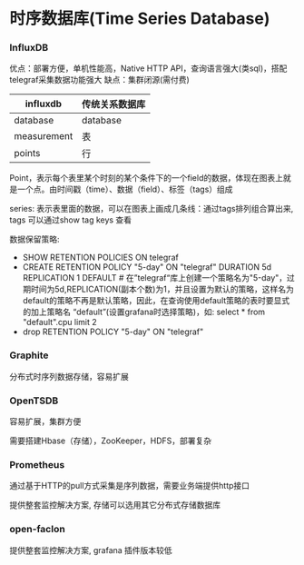 # 时序数据库(Time Series Database)

### InfluxDB

优点：部署方便，单机性能高，Native HTTP API，查询语言强大(类sql)，搭配telegraf采集数据功能强大
缺点：集群闭源(需付费)

|  influxdb   | 传统关系数据库 |
| ----------- | -------------- |
| database    | database       |
| measurement | 表             |
| points      | 行             |

Point，表示每个表里某个时刻的某个条件下的一个field的数据，体现在图表上就是一个点。由时间戳（time）、数据（field）、标签（tags）组成  

series: 表示表里面的数据，可以在图表上画成几条线：通过tags排列组合算出来, tags 可以通过show tag keys 查看

数据保留策略: 

- SHOW RETENTION POLICIES ON telegraf
- CREATE RETENTION POLICY "5-day" ON "telegraf" DURATION 5d REPLICATION 1 DEFAULT  # 在”telegraf“库上创建一个策略名为"5-day"，过期时间为5d,REPLICATION(副本个数)为1，并且设置为默认的策略，这样名为default的策略不再是默认策略，因此，在查询使用default策略的表时要显式的加上策略名 “default”(设置grafana时选择策略)，如: select * from "default".cpu limit 2
- drop RETENTION POLICY "5-day" ON "telegraf"

### Graphite

分布式时序列数据存储，容易扩展


### OpenTSDB

容易扩展，集群方便

需要搭建Hbase（存储），ZooKeeper，HDFS，部署复杂

### Prometheus

通过基于HTTP的pull方式采集是序列数据，需要业务端提供http接口

提供整套监控解决方案, 存储可以选用其它分布式存储数据库

### open-faclon

提供整套监控解决方案, grafana 插件版本较低
